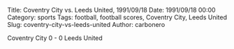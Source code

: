 Title: Coventry City vs. Leeds United, 1991/09/18
Date: 1991/09/18 00:00
Category: sports
Tags: football, football scores, Coventry City, Leeds United
Slug: coventry-city-vs-leeds-united
Author: carbonero


Coventry City 0 - 0 Leeds United
